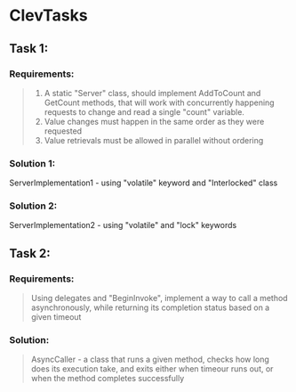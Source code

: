# ClevTasks

## Task 1:
### Requirements:
>1. A static "Server" class, should implement AddToCount and GetCount methods, that will work with concurrently happening requests to change and read a single "count" variable.
>2. Value changes must happen in the same order as they were requested
>3. Value retrievals must be allowed in parallel without ordering

### Solution 1:
ServerImplementation1 - using "volatile" keyword and "Interlocked" class
### Solution 2:
ServerImplementation2 - using "volatile" and "lock" keywords

## Task 2:
### Requirements:
>Using delegates and "BeginInvoke", implement a way to call a method asynchronously, while returning its completion status based on a given timeout

### Solution:
>AsyncCaller - a class that runs a given method, checks how long does its execution take, and exits either when timeour runs out, or when the method completes successfully
